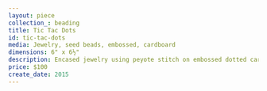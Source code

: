 ```yaml
---
layout: piece
collection_: beading
title: Tic Tac Dots
id: tic-tac-dots
media: Jewelry, seed beads, embossed, cardboard
dimensions: 6" x 6½"
description: Encased jewelry using peyote stitch on embossed dotted cardboard in glassed maple frame two inches in depth.
price: $100
create_date: 2015
---
```

